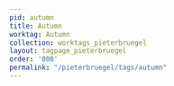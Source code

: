 ```yaml
---
pid: autumn
title: Autumn
worktag: Autumn
collection: worktags_pieterbruegel
layout: tagpage_pieterbruegel
order: '008'
permalink: "/pieterbruegel/tags/autumn"
---
```

